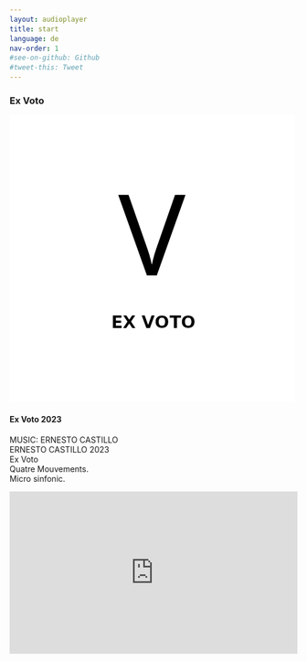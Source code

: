```yaml
---
layout: audioplayer
title: start
language: de
nav-order: 1
#see-on-github: Github
#tweet-this: Tweet
---
```

### Ex Voto  
<a href="/ex-voto" title="Ex Voto"><img src="/images/Ex-Voto.jpg" alt="Ex Voto cover" class="img-left"></a>
<br />
#### Ex Voto 2023  
MUSIC: ERNESTO CASTILLO  
ERNESTO CASTILLO 2023  
Ex Voto  
Quatre Mouvements.  
Micro sinfonic.  

<div style="position: relative; padding-top: 56.25%;"><iframe title="Ex Voto" width="100%" height="100%" src="https://stream.litera.tools/video-playlists/embed/76b143bf-0786-43df-b005-9e1a7d115083?warningTitle=0&amp;peertubeLink=0" frameborder="0" allowfullscreen="" sandbox="allow-same-origin allow-scripts allow-popups" style="position: absolute; inset: 0px;"></iframe></div>

